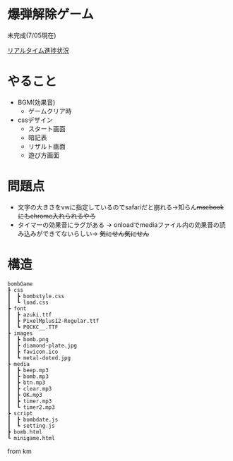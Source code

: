 # 爆弾解除ゲーム
未完成(7/05現在)
  
[リアルタイム進捗状況](yomayoi.com/minigame.com)
  
# やること
* BGM(効果音)
  * ゲームクリア時
* cssデザイン
    * スタート画面
    * 暗記表
    * リザルト画面
    * 遊び方画面
  
# 問題点
* 文字の大きさをvwに指定しているのでsafariだと崩れる->知らん~~macbookにもchrome入れられるやろ~~
* タイマーの効果音にラグがある -> onloadでmediaファイル内の効果音の読み込みができてないらしい-> ~~気にせん気にせん~~
  
# 構造
    bombGame
    ┣ css
    ┃  ┣ bombstyle.css
    ┃  ┗ load.css
    ┣ font
    ┃  ┣ azuki.ttf
    ┃  ┣ PixelMplus12-Regular.ttf
    ┃  ┗ POCKC__.TTF
    ┣ images
    ┃  ┣ bomb.png
    ┃  ┣ diamond-plate.jpg
    ┃  ┣ favicon.ico
    ┃  ┗ metal-doted.jpg
    ┣ media
    ┃  ┣ beep.mp3
    ┃  ┣ bomb.mp3
    ┃  ┣ btn.mp3
    ┃  ┣ clear.mp3
    ┃  ┣ OK.mp3
    ┃  ┣ timer.mp3
    ┃  ┗ timer2.mp3
    ┣ script
    ┃  ┣ bombdate.js
    ┃  ┗ setting.js
    ┣ bomb.html
    ┗ minigame.html
    
  from km
